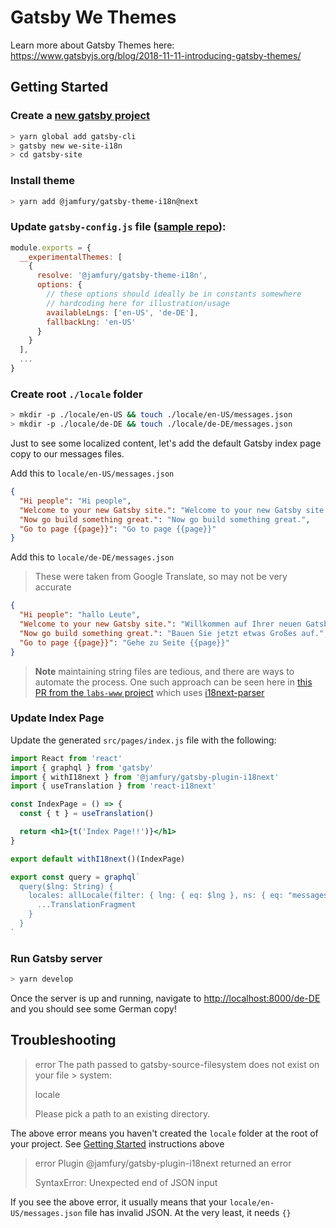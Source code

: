 # Gatsby We Themes

Learn more about Gatsby Themes here:\
https://www.gatsbyjs.org/blog/2018-11-11-introducing-gatsby-themes/

## Getting Started

### Create a [new gatsby project](https://www.gatsbyjs.org/docs/quick-start/)

```bash
> yarn global add gatsby-cli
> gatsby new we-site-i18n
> cd gatsby-site
```

### Install theme

```bash
> yarn add @jamfury/gatsby-theme-i18n@next
```

### Update `gatsby-config.js` file ([sample repo](./site)):

```js
module.exports = {
  __experimentalThemes: [
    {
      resolve: '@jamfury/gatsby-theme-i18n',
      options: {
        // these options should ideally be in constants somewhere
        // hardcoding here for illustration/usage
        availableLngs: ['en-US', 'de-DE'],
        fallbackLng: 'en-US'
      }
    }
  ],
  ...
}
```

### Create root `./locale` folder

```bash
> mkdir -p ./locale/en-US && touch ./locale/en-US/messages.json
> mkdir -p ./locale/de-DE && touch ./locale/de-DE/messages.json
```

Just to see some localized content, let's add the default Gatsby index page copy
to our messages files.

Add this to `locale/en-US/messages.json`

```json
{
  "Hi people": "Hi people",
  "Welcome to your new Gatsby site.": "Welcome to your new Gatsby site.",
  "Now go build something great.": "Now go build something great.",
  "Go to page {{page}}": "Go to page {{page}}"
}
```

Add this to `locale/de-DE/messages.json`

> These were taken from Google Translate, so may not be very accurate

```json
{
  "Hi people": "hallo Leute",
  "Welcome to your new Gatsby site.": "Willkommen auf Ihrer neuen Gatsby-Site.",
  "Now go build something great.": "Bauen Sie jetzt etwas Großes auf.",
  "Go to page {{page}}": "Gehe zu Seite {{page}}"
}
```

> **Note** maintaining string files are tedious, and there are ways to automate the process. One such approach can be seen here in [this PR from the `labs-www` project](https://github.com/WeConnect/labs-www/pull/18/files) which uses [i18next-parser](https://github.com/i18next/i18next-parser)

### Update Index Page

Update the generated `src/pages/index.js` file with the following:

```jsx
import React from 'react'
import { graphql } from 'gatsby'
import { withI18next } from '@jamfury/gatsby-plugin-i18next'
import { useTranslation } from 'react-i18next'

const IndexPage = () => {
  const { t } = useTranslation()

  return <h1>{t('Index Page!!')}</h1>
}

export default withI18next()(IndexPage)

export const query = graphql`
  query($lng: String) {
    locales: allLocale(filter: { lng: { eq: $lng }, ns: { eq: "messages" } }) {
      ...TranslationFragment
    }
  }
`
```

### Run Gatsby server

```bash
> yarn develop
```

Once the server is up and running, navigate to [http://localhost:8000/de-DE](http://localhost:8000/de-DE) and you should see some German copy!

## Troubleshooting

> error
> The path passed to gatsby-source-filesystem does not exist on your file > system:
>
> locale
>
> Please pick a path to an existing directory.

The above error means you haven't created the `locale` folder at the root of your project. See [Getting Started](#getting-started) instructions above

> error Plugin @jamfury/gatsby-plugin-i18next returned an error
>
> SyntaxError: Unexpected end of JSON input

If you see the above error, it usually means that your `locale/en-US/messages.json` file has invalid JSON. At the very least, it needs `{}`
